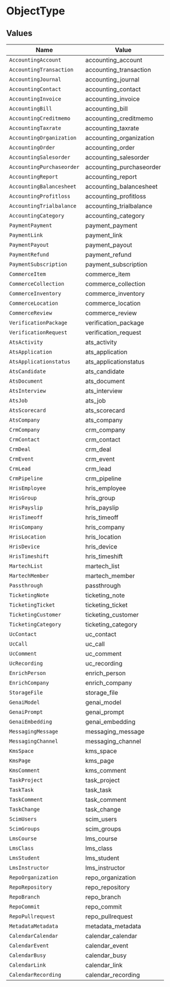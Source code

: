 # ObjectType


## Values

| Name                      | Value                     |
| ------------------------- | ------------------------- |
| `AccountingAccount`       | accounting_account        |
| `AccountingTransaction`   | accounting_transaction    |
| `AccountingJournal`       | accounting_journal        |
| `AccountingContact`       | accounting_contact        |
| `AccountingInvoice`       | accounting_invoice        |
| `AccountingBill`          | accounting_bill           |
| `AccountingCreditmemo`    | accounting_creditmemo     |
| `AccountingTaxrate`       | accounting_taxrate        |
| `AccountingOrganization`  | accounting_organization   |
| `AccountingOrder`         | accounting_order          |
| `AccountingSalesorder`    | accounting_salesorder     |
| `AccountingPurchaseorder` | accounting_purchaseorder  |
| `AccountingReport`        | accounting_report         |
| `AccountingBalancesheet`  | accounting_balancesheet   |
| `AccountingProfitloss`    | accounting_profitloss     |
| `AccountingTrialbalance`  | accounting_trialbalance   |
| `AccountingCategory`      | accounting_category       |
| `PaymentPayment`          | payment_payment           |
| `PaymentLink`             | payment_link              |
| `PaymentPayout`           | payment_payout            |
| `PaymentRefund`           | payment_refund            |
| `PaymentSubscription`     | payment_subscription      |
| `CommerceItem`            | commerce_item             |
| `CommerceCollection`      | commerce_collection       |
| `CommerceInventory`       | commerce_inventory        |
| `CommerceLocation`        | commerce_location         |
| `CommerceReview`          | commerce_review           |
| `VerificationPackage`     | verification_package      |
| `VerificationRequest`     | verification_request      |
| `AtsActivity`             | ats_activity              |
| `AtsApplication`          | ats_application           |
| `AtsApplicationstatus`    | ats_applicationstatus     |
| `AtsCandidate`            | ats_candidate             |
| `AtsDocument`             | ats_document              |
| `AtsInterview`            | ats_interview             |
| `AtsJob`                  | ats_job                   |
| `AtsScorecard`            | ats_scorecard             |
| `AtsCompany`              | ats_company               |
| `CrmCompany`              | crm_company               |
| `CrmContact`              | crm_contact               |
| `CrmDeal`                 | crm_deal                  |
| `CrmEvent`                | crm_event                 |
| `CrmLead`                 | crm_lead                  |
| `CrmPipeline`             | crm_pipeline              |
| `HrisEmployee`            | hris_employee             |
| `HrisGroup`               | hris_group                |
| `HrisPayslip`             | hris_payslip              |
| `HrisTimeoff`             | hris_timeoff              |
| `HrisCompany`             | hris_company              |
| `HrisLocation`            | hris_location             |
| `HrisDevice`              | hris_device               |
| `HrisTimeshift`           | hris_timeshift            |
| `MartechList`             | martech_list              |
| `MartechMember`           | martech_member            |
| `Passthrough`             | passthrough               |
| `TicketingNote`           | ticketing_note            |
| `TicketingTicket`         | ticketing_ticket          |
| `TicketingCustomer`       | ticketing_customer        |
| `TicketingCategory`       | ticketing_category        |
| `UcContact`               | uc_contact                |
| `UcCall`                  | uc_call                   |
| `UcComment`               | uc_comment                |
| `UcRecording`             | uc_recording              |
| `EnrichPerson`            | enrich_person             |
| `EnrichCompany`           | enrich_company            |
| `StorageFile`             | storage_file              |
| `GenaiModel`              | genai_model               |
| `GenaiPrompt`             | genai_prompt              |
| `GenaiEmbedding`          | genai_embedding           |
| `MessagingMessage`        | messaging_message         |
| `MessagingChannel`        | messaging_channel         |
| `KmsSpace`                | kms_space                 |
| `KmsPage`                 | kms_page                  |
| `KmsComment`              | kms_comment               |
| `TaskProject`             | task_project              |
| `TaskTask`                | task_task                 |
| `TaskComment`             | task_comment              |
| `TaskChange`              | task_change               |
| `ScimUsers`               | scim_users                |
| `ScimGroups`              | scim_groups               |
| `LmsCourse`               | lms_course                |
| `LmsClass`                | lms_class                 |
| `LmsStudent`              | lms_student               |
| `LmsInstructor`           | lms_instructor            |
| `RepoOrganization`        | repo_organization         |
| `RepoRepository`          | repo_repository           |
| `RepoBranch`              | repo_branch               |
| `RepoCommit`              | repo_commit               |
| `RepoPullrequest`         | repo_pullrequest          |
| `MetadataMetadata`        | metadata_metadata         |
| `CalendarCalendar`        | calendar_calendar         |
| `CalendarEvent`           | calendar_event            |
| `CalendarBusy`            | calendar_busy             |
| `CalendarLink`            | calendar_link             |
| `CalendarRecording`       | calendar_recording        |